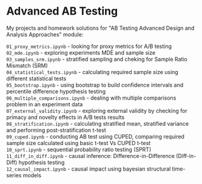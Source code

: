 # Advanced AB Testing

My projects and homework solutions for "AB Testing Advanced Design and Analysis Approaches" module:   

`01_proxy_metrics.ipynb` - looking for proxy metrics for A/B testing      
`02_mde.ipynb` - exploring experiments MDE and sample size  
`03_samples_srm.ipynb` - stratified sampling and cheking for Sample Ratio Mismatch (SRM)  
`04_statistical_tests.ipynb` - calculating required sample size using different statistical tests   
`05_bootstrap.ipynb` - using bootstrap to build confidence intervals and percentile difference hypothesis testing  
`06_multiple_comparisons.ipynb` - dealing with multiple comparisons problem in an experiment data  
`07_external_validity.ipynb` - exploring external validity by checking for primacy and novelty effects in A/B tests results  
`08_stratification.ipynb` - calculating stratified mean, stratified variance and performing post-stratification t-test  
`09_cuped.ipynb` - conducting AB test using CUPED, comparing required sample size calculated using basic t-test Vs CUPED t-test    
`10_sprt.ipynb` - sequential probability ratio testing (SPRT)  
`11_diff_in_diff.ipynb` - causal inference: Difference-in-Difference (Diff-in-Diff) hypothesis testing   
`12_causal_impact.ipynb` - causal impact using bayesian structural time-series models  
